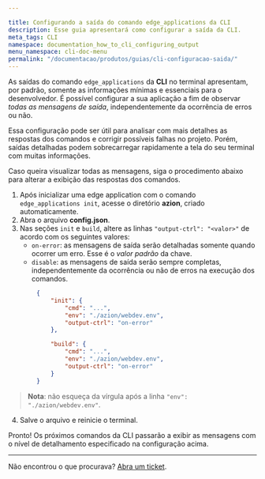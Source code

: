 ```yaml
---

title: Configurando a saída do comando edge_applications da CLI
description: Esse guia apresentará como configurar a saída da CLI.
meta_tags: CLI
namespace: documentation_how_to_cli_configuring_output
menu_namespace: cli-doc-menu
permalink: "/documentacao/produtos/guias/cli-configuracao-saida/"
---
```


As saídas do comando `edge_applications` da **CLI** no terminal apresentam, por padrão, somente as informações mínimas e essenciais para o desenvolvedor. É possível configurar a sua aplicação a fim de observar *todas as mensagens de saída*, independentemente da ocorrência de erros ou não.

Essa configuração pode ser útil para analisar com mais detalhes as respostas dos comandos e corrigir possíveis falhas no projeto. Porém, saídas detalhadas podem sobrecarregar rapidamente a tela do seu terminal com muitas informações.

Caso queira visualizar todas as mensagens, siga o procedimento abaixo para alterar a exibição das respostas dos comandos.

1. Após inicializar uma edge application com o comando `edge_applications init`, acesse o diretório **azion**, criado automaticamente.
2. Abra o arquivo **config.json**.
3. Nas seções `init` e `build`, altere as linhas `"output-ctrl": "<valor>"` de acordo com os seguintes valores:
    - `on-error`: as mensagens de saída serão detalhadas somente quando ocorrer um erro. Esse é o *valor padrão* da chave.  
    - `disable`: as mensagens de saída serão sempre completas, independentemente da ocorrência ou não de erros na execução dos comandos.  

```JSON
        {  
            "init": {  
                "cmd": "...",  
                "env": "./azion/webdev.env",  
                "output-ctrl": "on-error"
            },  

            "build": {  
                "cmd": "...",  
                "env": "./azion/webdev.env",  
                "output-ctrl": "on-error"
            }
        }
```

> **Nota**: não esqueça da vírgula após a linha `"env": "./azion/webdev.env"`.

4. Salve o arquivo e reinicie o terminal.

Pronto! Os próximos comandos da CLI passarão a exibir as mensagens com o nível de detalhamento especificado na configuração acima.

---

Não encontrou o que procurava? [Abra um ticket](https://tickets.azion.com/pt-BR/support/login/).
